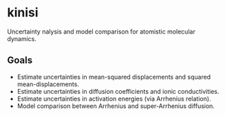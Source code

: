 # kinisi

Uncertainty nalysis and model comparison for atomistic molecular dynamics.

## Goals
- Estimate uncertainties in mean-squared displacements and squared mean-displacements.
- Estimate uncertainties in diffusion coefficients and ionic conductivities.
- Estimate uncertainties in activation energies (via Arrhenius relation).
- Model comparison between Arrhenius and super-Arrhenius diffusion.
